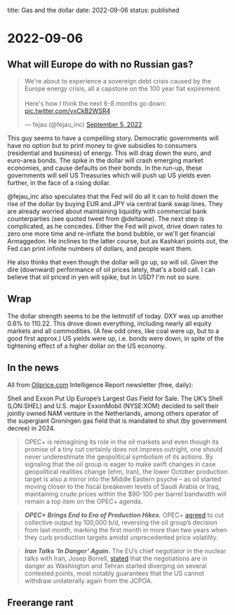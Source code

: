 title: Gas and the dollar
date: 2022-09-06
status: published

# 2022-09-06
## What will Europe do with no Russian gas?
<blockquote class="twitter-tweet"><p lang="en" dir="ltr">We&#39;re about to experience a sovereign debt crisis caused by the Europe energy crisis, all a capstone on the 100 year fiat expirement. <br><br>Here&#39;s how I think the next 6-8 months go down: <a href="https://t.co/vxCkB2WSR4">pic.twitter.com/vxCkB2WSR4</a></p>&mdash; fejau (@fejau_inc) <a href="https://twitter.com/fejau_inc/status/1566657303784263681?ref_src=twsrc%5Etfw">September 5, 2022</a></blockquote> <script async src="https://platform.twitter.com/widgets.js" charset="utf-8"></script> 

This guy seems to have a compelling story. 
Democratic governments will have no option but to print money to give subsidies to consumers (residential and business) of energy.
This will drag down the euro, and euro-area bonds.
The spike in the dollar will crash emerging market economies, and cause defaults on their bonds. In the run-up, these governments will sell US Treasuries which will push up US yields even further, in the face of a rising dollar.

@fejau_inc also speculates that the Fed will do all it can to hold down the rise of the dollar by buying EUR and JPY via central bank swap lines. They are already worried about maintaining liquidity with commercial bank counterparties (see quoted tweet from @deltaone). The next step is complicated, as he concedes. Either the Fed will pivot, drive down rates to zero one more time and re-inflate the bond bubble, or we'll get financial Armaggedon. He inclines to the latter course, but as Kashkari points out, the Fed can print infinite numbers of dollars, and people want them.

He also thinks that even though the dollar will go up, so will oil. Given the dire (downward) performance of oil prices lately, that's a bold call. I can believe that oil priced in yen will spike, but in USD? I'm not so sure.


## Wrap

The dollar strength seems to be the leitmotif of today. DXY was up another 0.6% to 110.22. This drove down everything, including nearly all equity markets and all commodities. (A few odd ones, like coal were up, but to a good first approx.) 
US yields were up, i.e. bonds were down, in spite of the tightening effect of a higher dollar on the US economy. 

## In the news
All from [Oilprice.com](http://oilprice.com/) Intelligence Report newsletter (free, daily): 

> 
Shell and Exxon Put Up Europe’s Largest Gas Field for Sale. The UK’s Shell (LON:SHEL) and U.S. major ExxonMobil (NYSE:XOM) decided to sell their jointly owned NAM venture in the Netherlands, among others operator of the supergiant Groningen gas field that is mandated to shut (by government decree) in 2024. 
  
> OPEC+ is reimagining its role in the oil markets and even though its promise of a tiny cut certainly does not impress outright, one should never underestimate the geopolitical symbolism of its actions. By signaling that the oil group is eager to make swift changes in case geopolitical realities change (ehm, Iran), the lower October production target is also a mirror into the Middle Eastern psyche – as oil started moving closer to the fiscal breakeven levels of Saudi Arabia or Iraq, maintaining crude prices within the $90-100 per barrel bandwidth will remain a top item on the OPEC+ agenda.   
  
> _**OPEC+ Brings End to Era of Production Hikes.**_ OPEC+ [agreed](https://oilprice.us2.list-manage.com/track/click?u=ed58b19f2b88e4a743b950765&id=b88a5fb948&e=bb98728959 "https://oilprice.us2.list-manage.com/track/click?u=ed58b19f2b88e4a743b950765&id=b88a5fb948&e=bb98728959") to cut collective output by 100,000 b/d, reversing the oil group’s decision from last month, marking the first month in more than two years when they curb production targets amidst unprecedented price volatility.   
  
> _**Iran Talks ‘In Danger’ Again.**_ The EU’s chief negotiator in the nuclear talks with Iran, Josep Borrell, [stated](https://oilprice.us2.list-manage.com/track/click?u=ed58b19f2b88e4a743b950765&id=e9114f17a0&e=bb98728959 "https://oilprice.us2.list-manage.com/track/click?u=ed58b19f2b88e4a743b950765&id=e9114f17a0&e=bb98728959") that the negotiations are in danger as Washington and Tehran started diverging on several contested points, most notably guarantees that the US cannot withdraw unilaterally again from the JCPOA.

## Freerange rant

[](https://rudy.substack.com/p/turn-off-your-tape-recorder)
